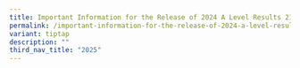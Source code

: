 ```yaml
---
title: Important Information for the Release of 2024 A Level Results 21 Feb
permalink: /important-information-for-the-release-of-2024-a-level-results-21-feb/
variant: tiptap
description: ""
third_nav_title: "2025"
---
```

